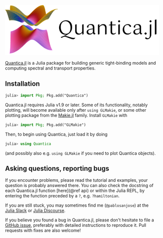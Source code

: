 ![Quantica.jl logo](assets/banner.png)

[Quantica.jl](https://github.com/pablosanjose/Quantica.jl/) is a Julia package for building generic tight-binding models and computing spectral and transport properties.

## Installation

```julia
julia> import Pkg; Pkg.add("Quantica")
```

Quantica.jl requires Julia v1.9 or later. Some of its functionality, notably plotting, will become available only after `using GLMakie`, or some other plotting package from the [Makie.jl](https://docs.makie.org/stable/) family. Install `GLMakie` with
```julia
julia> import Pkg; Pkg.add("GLMakie")
```

Then, to begin using Quantica, just load it by doing
```julia
julia> using Quantica
```
(and possibly also e.g. `using GLMakie` if you need to plot Quantica objects).

## Asking questions, reporting bugs

If you encounter problems, please read the tutorial and examples, your question is probably answered there. You can also check the docstring of each Quantica.jl function [here](@ref api) or within the Julia REPL, by entering the function preceded by a `?`, e.g. `?hamiltonian`.

If you are still stuck, you may sometimes find me (`@pablosanjose`) at the [Julia Slack](https://julialang.slack.com) or [Julia Discourse](https://discourse.julialang.org).

If you believe you found a bug in Quantica.jl, please don't hesitate to file a [GitHub issue](https://github.com/pablosanjose/Quantica.jl/issues), preferably with detailed instructions to reproduce it. Pull requests with fixes are also welcome!
